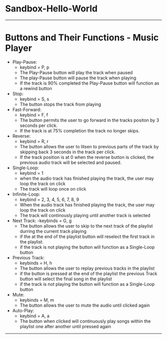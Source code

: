 # Sandbox-Hello-World
---
# Buttons and Their Functions - Music Player
- Play-Pause:
  - keybind = P, p
  - The Play-Pause button will play the track when paused
  - The play-Pause button will pause the track when playing
  - If the track is 90% completed the Play-Pause button will function as a rewind button
- Stop:
  - keybind = S, s
  - The button stops the track from playing
- Fast-Forward:
  - keybind = F, f
  - The button permits the user to go forward in the tracks positon by 3 seconds per click.
  - If the track is at 75% completion the track no longer skips.
- Reverse:
  - keybind = R, r
  - The button allows the user to litsen to previous parts of the track by skipping back 3 seconds in the track per click.
  - If the track position is at 0 when the reverse button is clicked, the previous audio track will be selected and paused.
- Single-Loop:
  - keybind = 1
  - when the audio track has finished playing the track, the user may loop the track on click
  - The track will loop once on click
- Infinite-Loop:
  - keybind = 2, 3, 4, 5, 6, 7, 8, 9
  - When the audio track has finished playing the track, the user may loop the track on click
  - The track will continously playing until another track is selected
- Next Track:
  -keybinds = G, g
  - The button allows the user to skip to the next track of the playlist durring the current track playing
  - if the at the end of the playlist button will reselect the first track in the playlist.
  - if the track is not playing the button will function as a Single-Loop button
- Previous Track:
  - keybinds = H, h
  - The button allows the user to replay previous tracks in the playlist
  - if the button is pressed at the end of the playlist the previous Track button will select the final song in the playlist
  - if the track is not playing the button will function as a Single-Loop button
- Mute:
  - keybinds = M, m
  - The button allows the user to mute the audio until clicked again
- Auto-Play:
  - keybind = A, a
  - The button when clicked will continuously play songs within the playlist one after another until pressed again
---
